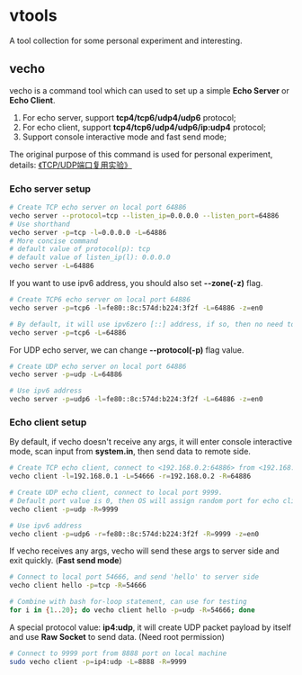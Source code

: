 # vtools
A tool collection for some personal experiment and interesting.

## vecho
vecho is a command tool which can used to set up a simple **Echo Server** or **Echo Client**.
1. For echo server, support **tcp4/tcp6/udp4/udp6** protocol;
2. For echo client, support **tcp4/tcp6/udp4/udp6/ip:udp4** protocol;
3. Support console interactive mode and fast send mode;

The original purpose of this command is used for personal experiment, details: [《TCP/UDP端口复用实验》](https://www.yuque.com/docs/share/fca5c475-de48-4ea7-9b17-59428618ca49)

### Echo server setup
```bash
# Create TCP echo server on local port 64886
vecho server --protocol=tcp --listen_ip=0.0.0.0 --listen_port=64886
# Use shorthand
vecho server -p=tcp -l=0.0.0.0 -L=64886
# More concise command 
# default value of protocol(p): tcp
# default value of listen_ip(l): 0.0.0.0
vecho server -L=64886
```

If you want to use ipv6 address, you should also set **--zone(-z)** flag.
```bash
# Create TCP6 echo server on local port 64886
vecho server -p=tcp6 -l=fe80::8c:574d:b224:3f2f -L=64886 -z=en0

# By default, it will use ipv6zero [::] address, if so, then no need to set zone flag
vecho server -p=tcp6 -L=64886
```

For UDP echo server, we can change **--protocol(-p)** flag value.  
```bash
# Create UDP echo server on local port 64886
vecho server -p=udp -L=64886

# Use ipv6 address
vecho server -p=udp6 -l=fe80::8c:574d:b224:3f2f -L=64886 -z=en0
```

### Echo client setup
By default, if vecho doesn't receive any args, it will enter console interactive mode, scan input from **system.in**, then send data to remote side. 
```bash
# Create TCP echo client, connect to <192.168.0.2:64886> from <192.168.0.1:54666>
vecho client -l=192.168.0.1 -L=54666 -r=192.168.0.2 -R=64886

# Create UDP echo client, connect to local port 9999.
# Default port value is 0, then OS will assign random port for echo client. 
vecho client -p=udp -R=9999

# Use ipv6 address
vecho client -p=udp6 -r=fe80::8c:574d:b224:3f2f -R=9999 -z=en0
```

If vecho receives any args, vecho will send these args to server side and exit quickly. (**Fast send mode**)
```bash
# Connect to local port 54666, and send 'hello' to server side
vecho client hello -p=tcp -R=54666

# Combine with bash for-loop statement, can use for testing 
for i in {1..20}; do vecho client hello -p=udp -R=54666; done
```

A special protocol value: **ip4:udp**, it will create UDP packet payload by itself and use **Raw Socket** to send data. (Need root permission)
```bash
# Connect to 9999 port from 8888 port on local machine 
sudo vecho client -p=ip4:udp -L=8888 -R=9999
```
